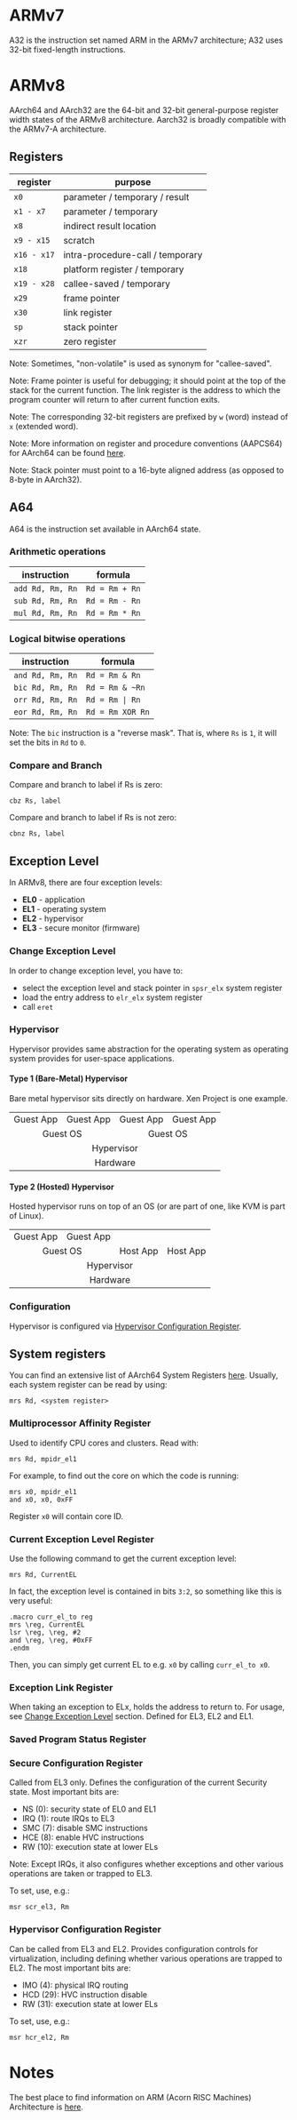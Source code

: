 # ARMv7

A32 is the instruction set named ARM in the ARMv7 architecture; A32 uses 32-bit fixed-length instructions.

# ARMv8

AArch64 and AArch32 are the 64-bit and 32-bit general-purpose register width states of the ARMv8 architecture. Aarch32 is broadly compatible with the ARMv7-A architecture.

## Registers

|   register   |             purpose              |
|--------------|----------------------------------|
|     `x0`     | parameter / temporary / result   |
|  `x1 - x7`   | parameter / temporary            |
|     `x8`     | indirect result location         |
|  `x9 - x15`  | scratch                          |
| `x16 - x17`  | intra-procedure-call / temporary |
|    `x18`     | platform register / temporary    |
| `x19 - x28`  | callee-saved / temporary         |
|    `x29`     | frame pointer                    |
|    `x30`     | link register                    |
|     `sp`     | stack pointer                    |
|    `xzr`     | zero register                    |

Note: Sometimes, "non-volatile" is used as synonym for "callee-saved".

Note: Frame pointer is useful for debugging; it should point at the top of the stack for the current function. The link register is the address to which the program counter will return to after current function exits.

Note: The corresponding 32-bit registers are prefixed by `w` (word) instead of `x` (extended word).

Note: More information on register and procedure conventions (AAPCS64) for AArch64 can be found [here](https://developer.arm.com/documentation/ihi0055/c/).

Note: Stack pointer must point to a 16-byte aligned address (as opposed to 8-byte in AArch32).

## A64

A64 is the instruction set available in AArch64 state.

### Arithmetic operations

|    instruction    |     formula     |
|-------------------|-----------------|
| `add Rd, Rm, Rn`  | `Rd = Rm + Rn`  |
| `sub Rd, Rm, Rn`  | `Rd = Rm - Rn`  |
| `mul Rd, Rm, Rn`  | `Rd = Rm * Rn`  |

### Logical bitwise operations

|    instruction    |     formula     |
|-------------------|-----------------|
| `and Rd, Rm, Rn`  | `Rd = Rm & Rn`  |
| `bic Rd, Rm, Rn`  | `Rd = Rm & ~Rn` |
| `orr Rd, Rm, Rn`  | `Rd = Rm \| Rn` |
| `eor Rd, Rm, Rn`  |`Rd = Rm XOR Rn` |

Note: The `bic` instruction is a "reverse mask". That is, where `Rs` is `1`, it will set the bits in `Rd` to `0`.

### Compare and Branch

Compare and branch to label if Rs is zero:

```
cbz Rs, label
```

Compare and branch to label if Rs is not zero:

```
cbnz Rs, label
```

## Exception Level

In ARMv8, there are four exception levels:

* **EL0** - application
* **EL1** - operating system
* **EL2** - hypervisor
* **EL3** - secure monitor (firmware)

### Change Exception Level

In order to change exception level, you have to:

 * select the exception level and stack pointer in `spsr_elx` system register
 * load the entry address to `elr_elx` system register
 * call `eret`

### Hypervisor

Hypervisor provides same abstraction for the operating system as operating system provides for user-space applications.

#### Type 1 (Bare-Metal) Hypervisor

Bare metal hypervisor sits directly on hardware. Xen Project is one example.

<table>
	<tbody>
		<tr>
			<td align="center">Guest App</td>
			<td align="center">Guest App</td>
			<td align="center">Guest App</td>
			<td align="center">Guest App</td>
		</tr>
		<tr>
			<td align="center" colspan=2>Guest OS</td>
			<td align="center" colspan=2>Guest OS</td>
		</tr>
		<tr>
			<td align="center" colspan=4>Hypervisor</td>
		</tr>
		<tr>
			<td align="center" colspan=4>Hardware</td>
		</tr>
	</tbody>
</table>

#### Type 2 (Hosted) Hypervisor

Hosted hypervisor runs on top of an OS (or are part of one, like KVM is part of Linux).

<table>
	<tbody>
		<tr>
			<td align="center">Guest App</td>
			<td align="center">Guest App</td>
			<td align="center" colspan=2></td>
		</tr>
		<tr>
			<td align="center" colspan=2>Guest OS</td>
			<td align="center">Host App</td>
			<td align="center">Host App</td>
		</tr>
		<tr>
			<td align="center" colspan=4>Hypervisor</td>
		</tr>
		<tr>
			<td align="center" colspan=4>Hardware</td>
		</tr>
	</tbody>
</table>

### Configuration

Hypervisor is configured via [Hypervisor Configuration Register](#Hypervisor-Configuration-Register).

## System registers

You can find an extensive list of AArch64 System Registers [here](https://developer.arm.com/docs/ddi0595/h/aarch64-system-registers). Usually, each system register can be read by using:

```
mrs Rd, <system register>
```

### Multiprocessor Affinity Register

Used to identify CPU cores and clusters. Read with:

```
mrs Rd, mpidr_el1
```

For example, to find out the core on which the code is running:

```
mrs x0, mpidr_el1
and x0, x0, 0xFF
```

Register `x0` will contain core ID.

### Current Exception Level Register

Use the following command to get the current exception level:

```
mrs Rd, CurrentEL
```

In fact, the exception level is contained in bits `3:2`, so something like this is very useful:

```
.macro curr_el_to reg
mrs \reg, CurrentEL
lsr \reg, \reg, #2
and \reg, \reg, #0xFF
.endm
```

Then, you can simply get current EL to e.g. `x0` by calling `curr_el_to x0`.

### Exception Link Register

When taking an exception to ELx, holds the address to return to. For usage, see [Change Exception Level](#Change-Exception-Level) section. Defined for EL3, EL2 and EL1.

### Saved Program Status Register

### Secure Configuration Register

Called from EL3 only. Defines the configuration of the current Security state. Most important bits are:

 * NS (0): security state of EL0 and EL1
 * IRQ (1): route IRQs to EL3
 * SMC (7): disable SMC instructions
 * HCE (8): enable HVC instructions
 * RW (10): execution state at lower ELs

Note: Except IRQs, it also configures whether exceptions and other various operations are taken or trapped to EL3.

To set, use, e.g.:

```
msr scr_el3, Rm
```

### Hypervisor Configuration Register

Can be called from EL3 and EL2. Provides configuration controls for virtualization, including defining whether various operations are trapped to EL2. The most important bits are:

 * IMO (4): physical IRQ routing
 * HCD (29): HVC instruction disable
 * RW (31): execution state at lower ELs

To set, use, e.g.:

```
msr hcr_el2, Rm
```

# Notes

The best place to find information on ARM (Acorn RISC Machines) Architecture is [here](https://developer.arm.com/documentation/).

